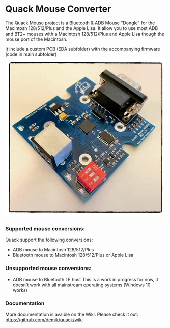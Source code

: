 # Quack Mouse Converter

The Quack Mouse project is a Bluetooth & ADB Mouse "Dongle" for the Macintosh 128/512/Plus and the Apple Lisa. It allow you to use most ADB and BT2+ mouses with a Macintosh 128/512/Plus and Apple Lisa though the mouse port of the Macintosh.

It include a custom PCB (EDA subfolder) with the accompanying firmware (code in main subfolder)
![Board](https://raw.githubusercontent.com/demik/quack/master/Images/board.png)

### Supported mouse conversions:

Quack support the following conversions:
- ADB mouse to Macintosh 128/512/Plus
- Bluetooth mouse to Macintosh 128/512/Plus or Apple Lisa

### Unsupported mouse conversions:

- ADB mouse to Bluetooth LE host
This is a work in progress for now, it doesn't work with all mainstream operating systems (Windows 10 works)

### Documentation

More documentation is avaible on the Wiki. Please check it out: https://github.com/demik/quack/wiki
